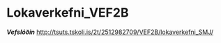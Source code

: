 # Lokaverkefni_VEF2B


***Vefslóðin***
http://tsuts.tskoli.is/2t/2512982709/VEF2B/lokaverkefni_SMJ/


